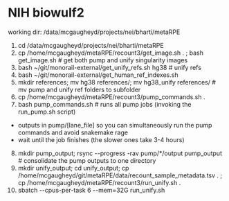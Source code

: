 # NIH biowulf2

working dir: /data/mcgaugheyd/projects/nei/bharti/metaRPE

1. cd /data/mcgaugheyd/projects/nei/bharti/metaRPE
2. cp /home/mcgaugheyd/metaRPE/recount3/get_image.sh . ; bash get_image.sh # get both pump and unify singularity images
3. bash ~/git/monorail-external/get_unify_refs.sh hg38 # unify refs
4. bash ~/git/monorail-external/get_human_ref_indexes.sh
5. mkdir references; mv hg38 references/; mv hg38_unify references/ # mv pump and unify ref folders to subfolder
6. cp /home/mcgaugheyd/metaRPE/recount3/pump_commands.sh . 
7. bash pump_commands.sh # runs all pump jobs (invoking the run_pump.sh script)
  - outputs in pump/[lane_file] so you can simultaneously run the pump commands and avoid snakemake rage
  - wait until the job finishes (the slower ones take 3-4 hours)
8. mkdir pump_output; rsync --progress -rav pump/*/output pump_output # consolidate the pump outputs to one directory
9. mkdir unify_output; cd unify_output; cp /home/mcgaugheyd/git/metaRPE/data/recount_sample_metadata.tsv . ; cp /home/mcgaugheyd/metaRPE/recount3/run_unify.sh .
10. sbatch --cpus-per-task 6 --mem=32G run_unify.sh
